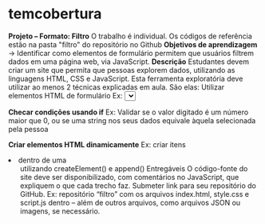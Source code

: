 # temcobertura

**Projeto – Formato: Filtro**
O trabalho é individual. Os códigos de referência estão na pasta "filtro" do repositório no Github
**Objetivos de aprendizagem**
→ Identificar como elementos de formulário permitem que usuários filtrem dados em uma página web, via JavaScript.
**Descrição**
Estudantes devem criar um site que permita que pessoas explorem dados, utilizando as linguagens HTML, CSS e JavaScript.
Esta ferramenta exploratória deve utilizar ao menos 2 técnicas explicadas em aula. São elas:
Utilizar elementos HTML de formulário
Ex: <select> e/ou <input> dos tipos "text", "number", "range", "checkbox", "radio" etc
**
Ouvir eventos de 'input', 'change' ou similares**
Ex: usando o método addEventListener()
Ler dados externos (seja um arquivo .json ou uma API)
Ex: Carregar um arquivo .json de forma assíncrona utilizando fetch()
Iteração
Ex: loop pela lista (Array) que representa seus dados, usando o método for … of
 
**Checar condições usando if**
Ex: Validar se o valor digitado é um número maior que 0, ou se uma string nos seus dados equivale àquela selecionada pela pessoa
 
**Criar elementos HTML dinamicamente**
Ex: criar itens <li> dentro de uma <ul> utilizando createElement() e append()
Entregáveis
O código-fonte do site deve ser disponibilizado, com comentários no JavaScript, que expliquem o que cada trecho faz.
Submeter link para seu repositório do GitHub.
Ex: repositório  “filtro” com os arquivos index.html, style.css e script.js dentro – além de outros arquivos, como arquivos JSON ou imagens, se necessário.
